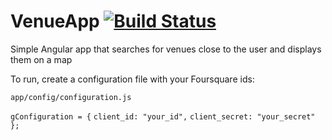 # VenueApp [![Build Status](https://travis-ci.org/tomtomssi/VenueApp.svg)](https://travis-ci.org/tomtomssi/VenueApp)

Simple Angular app that searches for venues close to the user and displays them on a map

To run, create a configuration file with your Foursquare ids:

`app/config/configuration.js`

`gConfiguration = {`
    `client_id: "your_id",`
    `client_secret: "your_secret"`
`};`